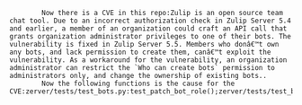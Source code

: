 
            Now there is a CVE in this repo:Zulip is an open source team chat tool. Due to an incorrect authorization check in Zulip Server 5.4 and earlier, a member of an organization could craft an API call that grants organization administrator privileges to one of their bots. The vulnerability is fixed in Zulip Server 5.5. Members who donâ€™t own any bots, and lack permission to create them, canâ€™t exploit the vulnerability. As a workaround for the vulnerability, an organization administrator can restrict the `Who can create bots` permission to administrators only, and change the ownership of existing bots..
            Now the following functions is the cause for the CVE:zerver/tests/test_bots.py:test_patch_bot_role();zerver/tests/test_bots.py:test_patch_bot_role();
            